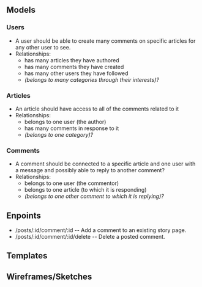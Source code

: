 ## Models

### Users
  * A user should be able to create many comments on specific articles for any other user to see.
  * Relationships:
    * has many articles they have authored
    * has many comments they have created
    * has many other users they have followed
    * *(belongs to many categories through their interests)?*

### Articles
  * An article should have access to all of the comments related to it
  * Relationships:
    * belongs to one user (the author)
    * has many comments in response to it
    * *(belongs to one category)?*
    
### Comments
  * A comment should be connected to a specific article and one user with a message and possibly able to reply to another comment?
  * Relationships:
    * belongs to one user (the commentor)
    * belongs to one article (to which it is responding)
    * *(belongs to one other comment to which it is replying)?*


## Enpoints

* /posts/:id/comment/:id  -- Add a comment to an existing story page.
* /posts/:id/comment/:id/delete  -- Delete a posted comment.


## Templates


## Wireframes/Sketches

